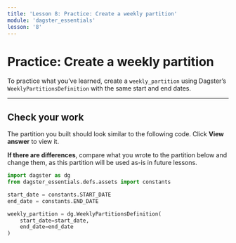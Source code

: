 ```yaml
---
title: 'Lesson 8: Practice: Create a weekly partition'
module: 'dagster_essentials'
lesson: '8'
---
```


# Practice: Create a weekly partition

To practice what you’ve learned, create a `weekly_partition` using Dagster’s `WeeklyPartitionsDefinition` with the same start and end dates.

---

## Check your work

The partition you built should look similar to the following code. Click **View answer** to view it.

**If there are differences**, compare what you wrote to the partition below and change them, as this partition will be used as-is in future lessons.

```python {% obfuscated="true" %}
import dagster as dg
from dagster_essentials.defs.assets import constants

start_date = constants.START_DATE
end_date = constants.END_DATE

weekly_partition = dg.WeeklyPartitionsDefinition(
    start_date=start_date,
    end_date=end_date
)
```
